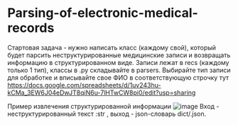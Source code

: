 # Parsing-of-electronic-medical-records

Стартовая задача - нужно написать класс (каждому свой), который будет парсить неструктурированные медицинские записи и возвращать информацию в структурированном виде. Записи лежат в recs (каждому только 1 тип), классы в .py складывайте в parsers. Выбирайте тип записи для обработке и вписывайте свое ФИО в соответствующую строчку тут https://docs.google.com/spreadsheets/d/1uv243hu-kCMa_3EW6J04eDwJT8qiN6u-7lHTwCW8pi0/edit?usp=sharing

Пример извлечения структурированной информации
![image](https://user-images.githubusercontent.com/57001330/233052312-8d65ec30-a3b9-4e56-bdd9-86c4b9d20abf.png)
Вход - неструктурированный текст :str , выход - json-словарь dict/.json.

